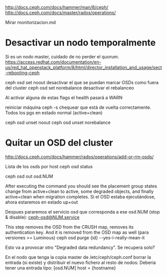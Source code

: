 http://docs.ceph.com/docs/hammer/man/8/ceph/
http://docs.ceph.com/docs/master/rados/operations/

Mirar monitorizacion.md


# Desactivar un nodo temporalmente
Si es un nodo master, cuidado de no perder el quorum.
https://access.redhat.com/documentation/en-us/red_hat_openstack_platform/8/html/director_installation_and_usage/sect-rebooting-ceph

ceph osd set noout
  desactivar el que se puedan marcar OSDs como fuera del cluster
ceph osd set norebalance
  desactivar el rebalanceo

Al activar alguna de estas flags el health pasará a WARN

reiniciar máquina
ceph -s
  chequear que está de vuelta correctamente. Todos los pgs en estado normal (active+clean)

ceph osd unset noout
ceph osd unset norebalance



# Quitar un OSD del cluster
http://docs.ceph.com/docs/hammer/rados/operations/add-or-rm-osds/

Lista de los osds por host
ceph osd status

ceph osd out osd.NUM

After executing the command you should see the placement group states change from active+clean to active, some degraded objects, and finally active+clean when migration completes.
Si el OSD estaba ejecutándose, ahora estaremos en estado up+out

Despues pararemos el servicio osd que corresponda a ese osd.NUM (stop & disable):
ceph-osd@NUM.service

This step removes the OSD from the CRUSH map, removes its authentication key. And it is removed from the OSD map as well (para versiones >= Luminous)
ceph osd purge {id} --yes-i-really-mean-it

Esto va a provocar otro "Degraded data redundancy". Se recupera solo?


En el nodo que tenga la copia master de /etc/ceph/ceph.conf borrar la entrada (si existe) y distribuir el nuevo fichero al resto de nodos:
Deberia tener una entrada tipo:
[osd.NUM]
    host = {hostname}

